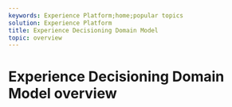 ```yaml
---
keywords: Experience Platform;home;popular topics
solution: Experience Platform
title: Experience Decisioning Domain Model
topic: overview
---
```


# Experience Decisioning Domain Model overview